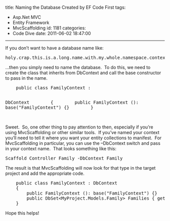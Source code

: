 title: Naming the Database Created by EF Code First
tags:
  - Asp.Net MVC
  - Entity Framework
  - MvcScaffolding
id: 1181
categories:
  - Code Dive
date: 2011-06-02 18:47:00
---

<div>If you don’t want to have a database name like:</div> <div><pre>holy.crap.this.is.a.long.name.with.my.whole.namespace.contextname</pre>…then you simply need to name the database.&nbsp; To do this, we need to create the class that inherits from DbContext and call the base constructor to pass in the name. <pre>&nbsp;&nbsp;&nbsp; public class FamilyContext : 

DbContext&nbsp;&nbsp;&nbsp;&nbsp;&nbsp;&nbsp;&nbsp; {&nbsp;&nbsp;&nbsp;&nbsp;&nbsp;&nbsp;&nbsp; public FamilyContext (): base("FamilyContext") {}&nbsp;&nbsp;&nbsp;&nbsp;&nbsp;&nbsp;&nbsp; }</pre>
<div>&nbsp;</div>
<div>Sweet.&nbsp; So, one other thing to pay attention to then, especially if you’re using MvcScaffolding or other similar tools.&nbsp; If you’ve named your context you’ll need to tell it where you want your entity collections to manifest.&nbsp; For MvcScaffolding in particular, you can use the –DbContext switch and pass in your context name.&nbsp; That looks something like this:</div><pre>Scaffold Controller Family -DbContext Family</pre>
<div>The result is that MvcScaffolding will now look for that type in the target project and add the appropriate code.</div>
<div></div>
<div><pre>    public class FamilyContext : DbContext
    {
        public FamilyContext (): base("FamilyContext") {}
        public DbSet&lt;MyProject.Models.Family&gt; Families { get; set; }     
    }</pre></div>
<div></div>
<div>Hope this helps! </div></div>